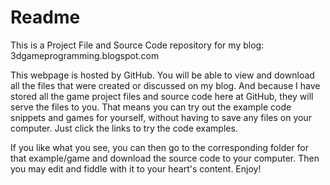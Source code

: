 Readme
==================
This is a Project File and Source Code repository for my blog:
3dgameprogramming.blogspot.com

This webpage is hosted by GitHub.  You will be able to view and download all the files that were created or discussed on my blog.  And because I have stored all the game project files and source code here at GitHub, they will serve the files to you.  That means you can try out the example code snippets and games for yourself, without having to save any files on your computer.  Just click the links to try the code examples.  

If you like what you see, you can then go to the corresponding folder for that example/game and download the source code to your computer.  Then you may edit and fiddle with it to your heart's content.  Enjoy!
